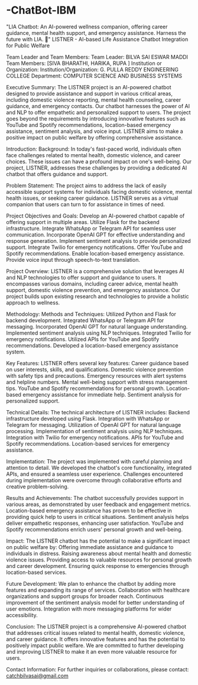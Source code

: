 # -ChatBot-IBM
"LIA Chatbot: An AI-powered wellness companion, offering career guidance, mental health support, and emergency assistance. Harness the future with LIA. 🤖"
 LISTNER - AI-based Life Assistance Chatbot Integration for Public Welfare



Team Leader and Team Members:
Team Leader: BILVA SAI ESWAR MADDI
Team Members: [SIVA BHARATHI, HARIKA, RUPA ]
Institution or Organization:
Institution/Organization: G. PULLA REDDY ENGINEERING COLLEGE 
Department: COMPUTER SCIENCE AND BUSINESS SYSTEMS 
 
Executive Summary:
The LISTNER project is an AI-powered chatbot designed to provide assistance and support in various critical areas, including domestic violence reporting, mental health counseling, career guidance, and emergency contacts. Our chatbot harnesses the power of AI and NLP to offer empathetic and personalized support to users. The project goes beyond the requirements by introducing innovative features such as YouTube and Spotify recommendations, location-based emergency assistance, sentiment analysis, and voice input. LISTNER aims to make a positive impact on public welfare by offering comprehensive assistance.

Introduction:
Background:
In today's fast-paced world, individuals often face challenges related to mental health, domestic violence, and career choices. These issues can have a profound impact on one's well-being. Our project, LISTNER, addresses these challenges by providing a dedicated AI chatbot that offers guidance and support.

Problem Statement:
The project aims to address the lack of easily accessible support systems for individuals facing domestic violence, mental health issues, or seeking career guidance. LISTNER serves as a virtual companion that users can turn to for assistance in times of need.

Project Objectives and Goals:
Develop an AI-powered chatbot capable of offering support in multiple areas.
Utilize Flask for the backend infrastructure.
Integrate WhatsApp or Telegram API for seamless user communication.
Incorporate OpenAI GPT for effective understanding and response generation.
Implement sentiment analysis to provide personalized support.
Integrate Twilio for emergency notifications.
Offer YouTube and Spotify recommendations.
Enable location-based emergency assistance.
Provide voice input through speech-to-text translation.

Project Overview:
LISTNER is a comprehensive solution that leverages AI and NLP technologies to offer support and guidance to users. It encompasses various domains, including career advice, mental health support, domestic violence prevention, and emergency assistance. Our project builds upon existing research and technologies to provide a holistic approach to wellness.

Methodology:
Methods and Techniques:
Utilized Python and Flask for backend development.
Integrated WhatsApp or Telegram API for messaging.
Incorporated OpenAI GPT for natural language understanding.
Implemented sentiment analysis using NLP techniques.
Integrated Twilio for emergency notifications.
Utilized APIs for YouTube and Spotify recommendations.
Developed a location-based emergency assistance system.

Key Features:
LISTNER offers several key features:
Career guidance based on user interests, skills, and qualifications.
Domestic violence prevention with safety tips and precautions.
Emergency resources with alert systems and helpline numbers.
Mental well-being support with stress management tips.
YouTube and Spotify recommendations for personal growth.
Location-based emergency assistance for immediate help.
Sentiment analysis for personalized support.

Technical Details:
The technical architecture of LISTNER includes:
Backend infrastructure developed using Flask.
Integration with WhatsApp or Telegram for messaging.
Utilization of OpenAI GPT for natural language processing.
Implementation of sentiment analysis using NLP techniques.
Integration with Twilio for emergency notifications.
APIs for YouTube and Spotify recommendations.
Location-based services for emergency assistance.

Implementation:
The project was implemented with careful planning and attention to detail. We developed the chatbot's core functionality, integrated APIs, and ensured a seamless user experience. Challenges encountered during implementation were overcome through collaborative efforts and creative problem-solving.

Results and Achievements:
The chatbot successfully provides support in various areas, as demonstrated by user feedback and engagement metrics.
Location-based emergency assistance has proven to be effective in providing quick help to users in critical situations.
Sentiment analysis helps deliver empathetic responses, enhancing user satisfaction.
YouTube and Spotify recommendations enrich users' personal growth and well-being.

Impact:
The LISTNER chatbot has the potential to make a significant impact on public welfare by:
Offering immediate assistance and guidance to individuals in distress.
Raising awareness about mental health and domestic violence issues.
Providing access to valuable resources for personal growth and career development.
Ensuring quick response to emergencies through location-based services.

Future Development:
We plan to enhance the chatbot by adding more features and expanding its range of services.
Collaboration with healthcare organizations and support groups for broader reach.
Continuous improvement of the sentiment analysis model for better understanding of user emotions.
Integration with more messaging platforms for wider accessibility.

Conclusion:
The LISTNER project is a comprehensive AI-powered chatbot that addresses critical issues related to mental health, domestic violence, and career guidance. It offers innovative features and has the potential to positively impact public welfare. We are committed to further developing and improving LISTNER to make it an even more valuable resource for users.

Contact Information:
For further inquiries or collaborations, please contact:
catchbilvasai@gmail.com
